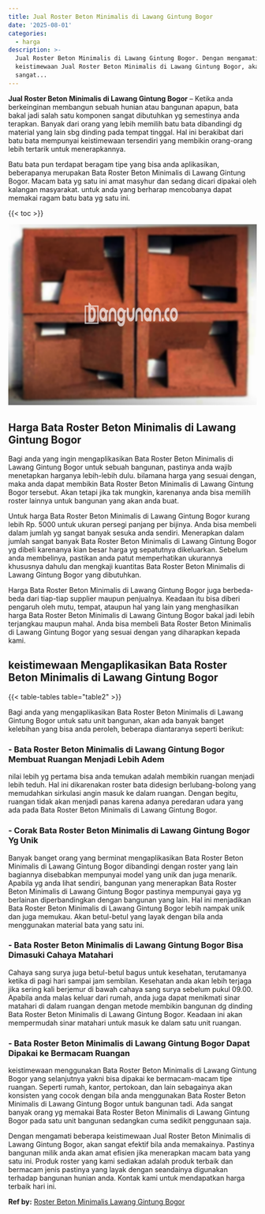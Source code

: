 ```yaml
---
title: Jual Roster Beton Minimalis di Lawang Gintung Bogor
date: '2025-08-01'
categories:
  - harga
description: >-
  Jual Roster Beton Minimalis di Lawang Gintung Bogor. Dengan mengamati beberapa
  keistimewaan Jual Roster Beton Minimalis di Lawang Gintung Bogor, akan
  sangat...
---
```


**Jual Roster Beton Minimalis di Lawang Gintung Bogor** – Ketika anda berkeinginan membangun sebuah hunian atau bangunan apapun, bata bakal jadi salah satu komponen sangat dibutuhkan yg semestinya anda terapkan. Banyak dari orang yang lebih memilih batu bata dibandingi dg material yang lain sbg dinding pada tempat tinggal. Hal ini berakibat dari batu bata mempunyai keistimewaan tersendiri yang membikin orang-orang lebih tertarik untuk menerapkannya.

Batu bata pun terdapat beragam tipe yang bisa anda aplikasikan, beberapanya merupakan Bata Roster Beton Minimalis di Lawang Gintung Bogor. Macam bata yg satu ini amat masyhur dan sedang dicari dipakai oleh kalangan masyarakat. untuk anda yang berharap mencobanya dapat memakai ragam batu bata yg satu ini.

{{< toc >}}

![Jual Roster Beton Minimalis di Lawang Gintung Bogor](/images/bata-roster-minimalis-14.png)

## Harga Bata Roster Beton Minimalis di Lawang Gintung Bogor

Bagi anda yang ingin mengaplikasikan Bata Roster Beton Minimalis di Lawang Gintung Bogor untuk sebuah bangunan, pastinya anda wajib menetapkan harganya lebih-lebih dulu. bilamana harga yang sesuai dengan, maka anda dapat membikin Bata Roster Beton Minimalis di Lawang Gintung Bogor tersebut. Akan tetapi jika tak mungkin, karenanya anda bisa memilih roster lainnya untuk bangunan yang akan anda buat.

Untuk harga Bata Roster Beton Minimalis di Lawang Gintung Bogor kurang lebih Rp. 5000 untuk ukuran persegi panjang per bijinya. Anda bisa membeli dalam jumlah yg sangat banyak sesuka anda sendiri. Menerapkan dalam jumlah sangat banyak Bata Roster Beton Minimalis di Lawang Gintung Bogor yg dibeli karenanya kian besar harga yg sepatutnya dikeluarkan. Sebelum anda membelinya, pastikan anda patut memperhatikan ukurannya khususnya dahulu dan mengkaji kuantitas Bata Roster Beton Minimalis di Lawang Gintung Bogor yang dibutuhkan.

Harga Bata Roster Beton Minimalis di Lawang Gintung Bogor juga berbeda-beda dari tiap-tiap supplier maupun penjualnya. Keadaan itu bisa diberi pengaruh oleh mutu, tempat, ataupun hal yang lain yang menghasilkan harga Bata Roster Beton Minimalis di Lawang Gintung Bogor bakal jadi lebih terjangkau maupun mahal. Anda bisa membeli Bata Roster Beton Minimalis di Lawang Gintung Bogor yang sesuai dengan yang diharapkan kepada kami.

## keistimewaan Mengaplikasikan Bata Roster Beton Minimalis di Lawang Gintung Bogor

{{< table-tables table="table2" >}}

Bagi anda yang mengaplikasikan Bata Roster Beton Minimalis di Lawang Gintung Bogor untuk satu unit bangunan, akan ada banyak banget kelebihan yang bisa anda peroleh, beberapa diantaranya seperti berikut:

### \- Bata Roster Beton Minimalis di Lawang Gintung Bogor Membuat Ruangan Menjadi Lebih Adem

nilai lebih yg pertama bisa anda temukan adalah membikin ruangan menjadi lebih teduh. Hal ini dikarenakan roster bata didesign berlubang-bolong yang memudahkan sirkulasi angin masuk ke dalam ruangan. Dengan begitu, ruangan tidak akan menjadi panas karena adanya peredaran udara yang ada pada Bata Roster Beton Minimalis di Lawang Gintung Bogor.

### \- Corak Bata Roster Beton Minimalis di Lawang Gintung Bogor Yg Unik

Banyak banget orang yang berminat mengaplikasikan Bata Roster Beton Minimalis di Lawang Gintung Bogor dibandingi dengan roster yang lain bagiannya disebabkan mempunyai model yang unik dan juga menarik. Apabila yg anda lihat sendiri, bangunan yang menerapkan Bata Roster Beton Minimalis di Lawang Gintung Bogor pastinya mempunyai gaya yg berlainan diperbandingkan dengan bangunan yang lain. Hal ini menjadikan Bata Roster Beton Minimalis di Lawang Gintung Bogor lebih nampak unik dan juga memukau. Akan betul-betul yang layak dengan bila anda menggunakan material bata yang satu ini.

### \- Bata Roster Beton Minimalis di Lawang Gintung Bogor Bisa Dimasuki Cahaya Matahari

Cahaya sang surya juga betul-betul bagus untuk kesehatan, terutamanya ketika di pagi hari sampai jam sembilan. Kesehatan anda akan lebih terjaga jika sering kali berjemur di bawah cahaya sang surya sebelum pukul 09.00. Apabila anda malas keluar dari rumah, anda juga dapat menikmati sinar matahari di dalam ruangan dengan metode membikin bangunan dg dinding Bata Roster Beton Minimalis di Lawang Gintung Bogor. Keadaan ini akan mempermudah sinar matahari untuk masuk ke dalam satu unit ruangan.

### \- Bata Roster Beton Minimalis di Lawang Gintung Bogor Dapat Dipakai ke Bermacam Ruangan

keistimewaan menggunakan Bata Roster Beton Minimalis di Lawang Gintung Bogor yang selanjutnya yakni bisa dipakai ke bermacam-macam tipe ruangan. Seperti rumah, kantor, pertokoan, dan lain sebagainya akan konsisten yang cocok dengan bila anda menggunakan Bata Roster Beton Minimalis di Lawang Gintung Bogor untuk bangunan tadi. Ada sangat banyak orang yg memakai Bata Roster Beton Minimalis di Lawang Gintung Bogor pada satu unit bangunan sedangkan cuma sedikit penggunaan saja.

Dengan mengamati beberapa keistimewaan Jual Roster Beton Minimalis di Lawang Gintung Bogor, akan sangat efektif bila anda memakainya. Pastinya bangunan milik anda akan amat efisien jika menerapkan macam bata yang satu ini. Produk roster yang kami sediakan adalah produk terbaik dan bermacam jenis pastinya yang layak dengan seandainya digunakan terhadap bangunan hunian anda. Kontak kami untuk mendapatkan harga terbaik hari ini.

**Ref by:** [Roster Beton Minimalis Lawang Gintung Bogor](https://id.wikipedia.org/wiki/Roster)
